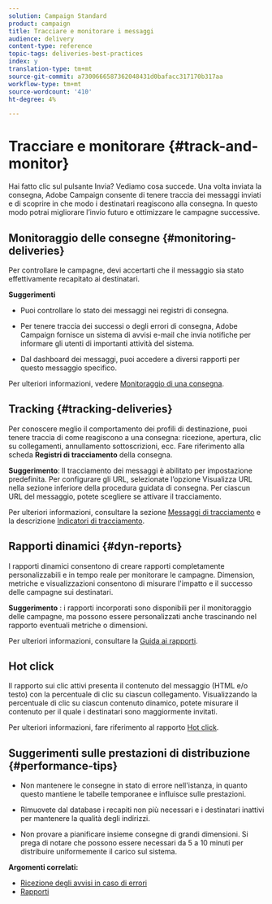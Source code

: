 ```yaml
---
solution: Campaign Standard
product: campaign
title: Tracciare e monitorare i messaggi
audience: delivery
content-type: reference
topic-tags: deliveries-best-practices
index: y
translation-type: tm+mt
source-git-commit: a7300666587362048431d0bafacc317170b317aa
workflow-type: tm+mt
source-wordcount: '410'
ht-degree: 4%

---
```



# Tracciare e monitorare {#track-and-monitor}

Hai fatto clic sul pulsante Invia? Vediamo cosa succede. Una volta inviata la consegna,  Adobe Campaign consente di tenere traccia dei messaggi inviati e di scoprire in che modo i destinatari reagiscono alla consegna. In questo modo potrai migliorare l’invio futuro e ottimizzare le campagne successive.

## Monitoraggio delle consegne {#monitoring-deliveries}

Per controllare le campagne, devi accertarti che il messaggio sia stato effettivamente recapitato ai destinatari.

**Suggerimenti**

* Puoi controllare lo stato dei messaggi nei registri di consegna.

* Per tenere traccia dei successi o degli errori di consegna,  Adobe Campaign fornisce un sistema di avvisi e-mail che invia notifiche per informare gli utenti di importanti attività del sistema.

* Dal dashboard dei messaggi, puoi accedere a diversi rapporti per questo messaggio specifico.

Per ulteriori informazioni, vedere [Monitoraggio di una consegna](../../sending/using/monitoring-a-delivery.md).

## Tracking {#tracking-deliveries}

Per conoscere meglio il comportamento dei profili di destinazione, puoi tenere traccia di come reagiscono a una consegna: ricezione, apertura, clic su collegamenti, annullamento sottoscrizioni, ecc. Fare riferimento alla scheda **Registri di tracciamento** della consegna.

**Suggerimento**: Il tracciamento dei messaggi è abilitato per impostazione predefinita. Per configurare gli URL, selezionate l’opzione Visualizza URL nella sezione inferiore della procedura guidata di consegna. Per ciascun URL del messaggio, potete scegliere se attivare il tracciamento.

Per ulteriori informazioni, consultare la sezione [Messaggi di tracciamento](../../sending/using/tracking-messages.md) e la descrizione [Indicatori di tracciamento](../../reporting/using/tracking-indicators.md).

## Rapporti dinamici {#dyn-reports}

I rapporti dinamici consentono di creare rapporti completamente personalizzabili e in tempo reale per monitorare le campagne. Dimension, metriche e visualizzazioni consentono di misurare l&#39;impatto e il successo delle campagne sui destinatari.

**Suggerimento** : i rapporti incorporati sono disponibili per il monitoraggio delle campagne, ma possono essere personalizzati anche trascinando nel rapporto eventuali metriche o dimensioni.

Per ulteriori informazioni, consultare la [Guida ai rapporti](../../reporting/using/about-dynamic-reports.md).

## Hot click

Il rapporto sui clic attivi presenta il contenuto del messaggio (HTML e/o testo) con la percentuale di clic su ciascun collegamento. Visualizzando la percentuale di clic su ciascun contenuto dinamico, potete misurare il contenuto per il quale i destinatari sono maggiormente invitati.

Per ulteriori informazioni, fare riferimento al rapporto [Hot click](../../reporting/using/hot-clicks.md).

## Suggerimenti sulle prestazioni di distribuzione {#performance-tips}

* Non mantenere le consegne in stato di errore nell&#39;istanza, in quanto questo mantiene le tabelle temporanee e influisce sulle prestazioni.

* Rimuovete dal database i recapiti non più necessari e i destinatari inattivi per mantenere la qualità degli indirizzi.

* Non provare a pianificare insieme consegne di grandi dimensioni. Si prega di notare che possono essere necessari da 5 a 10 minuti per distribuire uniformemente il carico sul sistema.

**Argomenti correlati:**

* [Ricezione degli avvisi in caso di errori](../../sending/using/receiving-alerts-when-failures-happen.md)
* [Rapporti](../../reporting/using/about-dynamic-reports.md)
